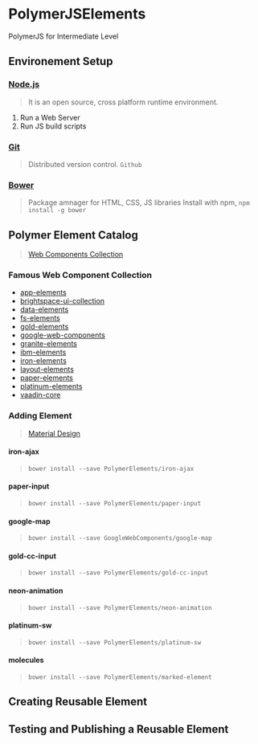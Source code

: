 # PolymerJSElements
PolymerJS for Intermediate Level

## Environement Setup
### [Node.js](https://nodejs.org/en/)
> It is an open source, cross platform runtime environment.
 1. Run a Web Server
 2. Run JS build scripts

### [Git](https://git-scm.com/)
> Distributed version control. `Github`

### [Bower](https://bower.io/)
> Package amnager for HTML, CSS, JS libraries
> Install with npm, `npm install -g bower`

## Polymer Element Catalog
> [Web Components Collection](https://www.webcomponents.org/collections)

### Famous Web Component Collection
- [app-elements](https://www.webcomponents.org/collection/PolymerElements/app-elements)
- [brightspace-ui-collection](https://www.webcomponents.org/collection/BrightspaceUI/brightspace-ui-collection)
- [data-elements](https://www.webcomponents.org/collection/PolymerElements/data-elements)
- [fs-elements](https://www.webcomponents.org/collection/fs-webcomponents/fs-elements)
- [gold-elements](https://www.webcomponents.org/collection/PolymerElements/gold-elements)
- [google-web-components](https://www.webcomponents.org/collection/GoogleWebComponents/google-web-components)
- [granite-elements](https://www.webcomponents.org/collection/LostInBrittany/granite-elements)
- [ibm-elements](https://www.webcomponents.org/collection/IBMResearch/ibm-elements)
- [iron-elements](https://www.webcomponents.org/collection/PolymerElements/iron-elements)
- [layout-elements](https://www.webcomponents.org/collection/PolymerElements/layout-elements)
- [paper-elements](https://www.webcomponents.org/collection/PolymerElements/paper-elements)
- [platinum-elements](https://www.webcomponents.org/collection/PolymerElements/platinum-elements)
- [vaadin-core](https://www.webcomponents.org/collection/vaadin/vaadin-core)

### Adding Element
> [Material Design](https://material.io/guidelines/)

#### iron-ajax
> `bower install --save PolymerElements/iron-ajax`

#### paper-input
> `bower install --save PolymerElements/paper-input`

#### google-map
> `bower install --save GoogleWebComponents/google-map`

#### gold-cc-input
> `bower install --save PolymerElements/gold-cc-input`

#### neon-animation
> `bower install --save PolymerElements/neon-animation`

#### platinum-sw
> `bower install --save PolymerElements/platinum-sw`

#### molecules
> `bower install --save PolymerElements/marked-element`

## Creating Reusable Element
## Testing and Publishing a Reusable Element
